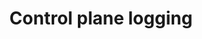 ---
type: docs
title: "Control plane logging"
linkTitle: "Logging"
weight: 100
description: "How to setup logging for the Radius control plane"
---